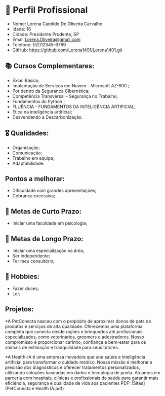 # 📄 Perfil Profissional
* Nome: Lorena Carolide De Oliveira Carvalho
* Idade: 16
* Cidade: Presidente Prudente, SP
* Email:Lorena.Oliveira@gmail.com
* Telefone: (52)12345-6789
* GitHub: https://github.com/Lorena1401/Lorena1401.git

## 📚 Cursos Complementares:
* Excel Básico;
* Implantação de Serviços em Nuvem - Microsoft AZ-900 ;
* Por dentro da Segurança Cibernética;
* Competência Transversal - Segurança no Trabalho;
* Fundamentos do Python ;
* FLUÊNCIA - FUNDAMENTOS DA INTELIGÊNCIA ARTIFICIAL;
* Ética na inteligência artificial;
* Desvendando a Descarbonização.

## 🎖 Qualidades:
* Organização;
* Comunicação;
* Trabalho em equipe;
* Adaptabilidade.

## Pontos a melhorar:
* Dificuldade com grandes apresentações;
* Cobrança excessiva;

## 🎯 Metas de Curto Prazo:
* Iniciar uma faculdade em psicologia;

## 🎯 Metas de Longo Prazo:
* Iniciar uma especialização na área;
* Ser independente;
* Ter meu consultório;

## 🎨 Hobbies:
* Fazer doces;
* Ler;
## Projetos:
*A PetConecta nasceu com o propósito de aproximar donos de pets de produtos e serviços de alta qualidade. Oferecemos uma plataforma completa que conecta desde rações e brinquedos até profissionais especializados, como veterinários, groomers e adestradores.
Nosso compromisso é proporcionar carinho, confiança e bem-estar para os animais de estimação e tranquilidade para seus tutores.

*A Health-IA é uma empresa inovadora que une saúde e inteligência artificial para transformar o cuidado médico. Nossa missão é melhorar a precisão dos diagnósticos e oferecer tratamentos personalizados, utilizando soluções baseadas em dados e tecnologia de ponta. Atuamos em parceria com hospitais, clínicas e profissionais da saúde para garantir mais eficiência, segurança e qualidade de vida aos pacientes
PDF: [Sites](PetConecta e Health IA.pdf)

